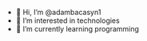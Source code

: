 - 👋 Hi, I’m @adambacasyn1
- 👀 I’m interested in technologies
- 🌱 I’m currently learning programming

